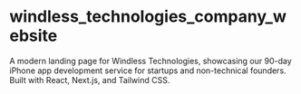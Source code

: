 # windless_technologies_company_website
A modern landing page for Windless Technologies, showcasing our 90-day iPhone app development service for startups and non-technical founders. Built with React, Next.js, and Tailwind CSS.
